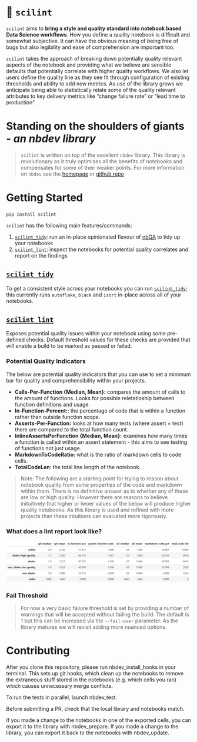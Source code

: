 # 🧐 `scilint`

<!-- WARNING: THIS FILE WAS AUTOGENERATED! DO NOT EDIT! -->

`scilint` aims to **bring a style and quality standard into notebook
based Data Science workflows**. How you define a quality notebook is
difficult and somewhat subjective. It can have the obvious meaning of
being free of bugs but also legibility and ease of comprehension are
important too.

`scilint` takes the approach of breaking down potentially quality
relevant aspects of the notebook and providing what we believe are
sensible defaults that potentially correlate with higher quality
workflows. We also let users define the quality line as they see fit
through configuration of existing thresholds and ability to add new
metrics. As use of the library grows we anticipate being able to
statistically relate some of the quality relevant attributes to key
delivery metrics like “change failure rate” or “lead time to
production”.

# Standing on the shoulders of giants - *an nbdev library*

> `scilint` is written on top of the excellent `nbdev` library. This
> library is revolutionary as it truly optimises all the benefits of
> notebooks and compensates for some of their weaker points. For more
> information on `nbdev` see the [homepage](https://nbdev.fast.ai/) or
> [github repo](https://github.com/fastai/nbdev)

# Getting Started

`pip install scilint`

`scilint` has the following main features/commands:

1.  [`scilint_tidy`](https://newday-data.github.io/scilint/scilint.html#scilint_tidy):
    run an in-place opinionated flavour of
    [nbQA](https://github.com/nbQA-dev/nbQA) to tidy up your notebooks
2.  [`scilint_lint`](https://newday-data.github.io/scilint/scilint.html#scilint_lint):
    inspect the notebooks for potential quality correlates and report on
    the findings

## [`scilint_tidy`](https://newday-data.github.io/scilint/scilint.html#scilint_tidy)

To get a consistent style across your notebooks you can run
[`scilint_tidy`](https://newday-data.github.io/scilint/scilint.html#scilint_tidy);
this currently runs `autoflake`, `black` and `isort` in-place across all
of your notebooks.

## [`scilint_lint`](https://newday-data.github.io/scilint/scilint.html#scilint_lint)

Exposes potential quality issues within your notebook using some
pre-defined checks. Default threshold values for these checks are
provided that will enable a build to be marked as passed or failed.

### Potential Quality Indicators

The below are potential quality indicators that you can use to set a
minimum bar for quality and comprehensibility within your projects.

- **Calls-Per-Function {Median, Mean}:** compares the amount of calls to
  the amount of functions. Looks for possible reletatioship between
  function definitions and usage.
- **In-Function-Percent:**: the percentage of code that is within a
  function rather than outside function scope.
- **Asserts-Per-Function:** looks at how many tests (where assert =
  test) there are compared to the total function count.
- **InlineAssertsPerFunction {Median, Mean}:** examines how many times a
  function is called within an assert statement - this aims to see
  testing of functions not just usage.
- **MarkdownToCodeRatio:** what is the ratio of markdown cells to code
  cells.
- **TotalCodeLen**: the total line length of the notebook.

> Note: The following are a starting point for trying to reason about
> notebook quality from some properties of the code and markdown within
> them. There is no definitive answer as to whether any of these are low
> or high quality. However there are reasons to believe inituitively
> that higher or lwoer values of the below will produce higher quality
> notebooks. As this library is used and refined with more projects than
> these intuitions can evaluated more rigorously.

### What does a lint report look like?

![Sample Report](nbs/images/sample_report.png)

### Fail Threshold

> For now a very basic failure threshold is set by providing a number of
> warnings that will be accepted without failing the build. The default
> is 1 but this can be increased via the `--fail-over` parameter. As the
> library matures we will revisit adding more nuanced options.

# Contributing

After you clone this repository, please run nbdev_install_hooks in your
terminal. This sets up git hooks, which clean up the notebooks to remove
the extraneous stuff stored in the notebooks (e.g. which cells you ran)
which causes unnecessary merge conflicts.

To run the tests in parallel, launch nbdev_test.

Before submitting a PR, check that the local library and notebooks
match.

If you made a change to the notebooks in one of the exported cells, you
can export it to the library with nbdev_prepare. If you made a change to
the library, you can export it back to the notebooks with nbdev_update.
